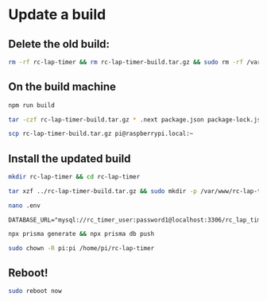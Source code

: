 # Update a build 

## Delete the old build:
```bash
rm -rf rc-lap-timer && rm rc-lap-timer-build.tar.gz && sudo rm -rf /var/www/rc-lap-timer/                       
```


## On the build machine
```bash
npm run build
```

```bash
tar -czf rc-lap-timer-build.tar.gz * .next package.json package-lock.json node_modules public
```

```bash
scp rc-lap-timer-build.tar.gz pi@raspberrypi.local:~
```


## Install the updated build
```bash
mkdir rc-lap-timer && cd rc-lap-timer
```

```bash
tar xzf ../rc-lap-timer-build.tar.gz && sudo mkdir -p /var/www/rc-lap-timer && sudo cp -r .next/* /var/www/rc-lap-timer/
```

```bash
nano .env
```

```
DATABASE_URL="mysql://rc_timer_user:password1@localhost:3306/rc_lap_timer"
```

```bash
npx prisma generate && npx prisma db push
```

```bash
sudo chown -R pi:pi /home/pi/rc-lap-timer
```

## Reboot!
```bash
sudo reboot now
```